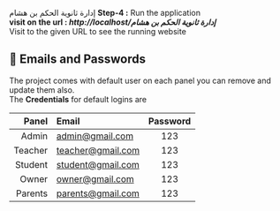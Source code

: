  إدارة ثانوية الحكم بن هشام
<b>Step-4 :</b> Run the application <br>
   <b> visit on the url : <i>http://localhost/إدارة ثانوية الحكم بن هشام</i> </b>
   <br> Visit to the given URL to see the running website

## 🔐 Emails and Passwords

The project comes with default user on each panel you can remove and update them also.<br>
The **Credentials** for default logins are

| Panel   |  Email             | Password |
| ----:   |  :---------------- | :------: |
| Admin   | admin@gmail.com    | 123      |
| Teacher | teacher@gmail.com  | 123      |
| Student | student@gmail.com  | 123      |
| Owner   | owner@gmail.com    | 123      |
| Parents | parents@gmail.com  | 123      |



